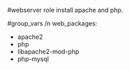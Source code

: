 #webserver role
install apache and php.


#group_vars /n
web_packages:
  - apache2
  - php
  - libapache2-mod-php
  - php-mysql
